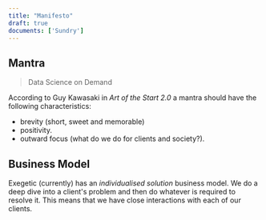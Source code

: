 ```yaml
---
title: "Manifesto"
draft: true
documents: ['Sundry']
---
```


## Mantra

> Data Science on Demand

According to Guy Kawasaki in *Art of the Start 2.0* a mantra should have the following characteristics:

- brevity (short, sweet and memorable)
- positivity.
- outward focus (what do we do for clients and society?).

## Business Model

Exegetic (currently) has an *individualised solution* business model. We do a deep dive into a client's problem and then do whatever is required to resolve it. This means that we have close interactions with each of our clients.